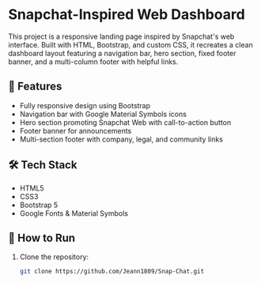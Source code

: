 # Snapchat-Inspired Web Dashboard

This project is a responsive landing page inspired by Snapchat's web interface. Built with HTML, Bootstrap, and custom CSS, it recreates a clean dashboard layout featuring a navigation bar, hero section, fixed footer banner, and a multi-column footer with helpful links.

## 🚀 Features

- Fully responsive design using Bootstrap
- Navigation bar with Google Material Symbols icons
- Hero section promoting Snapchat Web with call-to-action button
- Footer banner for announcements
- Multi-section footer with company, legal, and community links

## 🛠️ Tech Stack

- HTML5
- CSS3
- Bootstrap 5
- Google Fonts & Material Symbols

## 🔧 How to Run

1. Clone the repository:
   ```bash
   git clone https://github.com/Jeann1809/Snap-Chat.git

